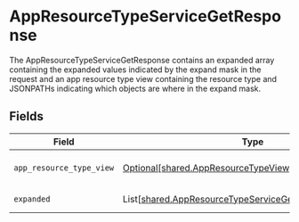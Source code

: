 # AppResourceTypeServiceGetResponse

The AppResourceTypeServiceGetResponse contains an expanded array containing the expanded values indicated by the expand mask
 in the request and an app resource type view containing the resource type and JSONPATHs indicating which objects are where in the expand mask.


## Fields

| Field                                                                                                                      | Type                                                                                                                       | Required                                                                                                                   | Description                                                                                                                |
| -------------------------------------------------------------------------------------------------------------------------- | -------------------------------------------------------------------------------------------------------------------------- | -------------------------------------------------------------------------------------------------------------------------- | -------------------------------------------------------------------------------------------------------------------------- |
| `app_resource_type_view`                                                                                                   | [Optional[shared.AppResourceTypeView]](../../models/shared/appresourcetypeview.md)                                         | :heavy_minus_sign:                                                                                                         | The AppResourceTypeView message.                                                                                           |
| `expanded`                                                                                                                 | List[[shared.AppResourceTypeServiceGetResponseExpanded](../../models/shared/appresourcetypeservicegetresponseexpanded.md)] | :heavy_minus_sign:                                                                                                         | List of serialized related objects.                                                                                        |